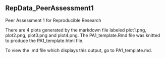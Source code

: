 ## RepData_PeerAssessment1
Peer Assessment 1 for Reproducible Research

There are 4 plots generated by the markdown file labeled plot1.png, plot2.png, plot3.png and plot4.png.
The PA1_template.Rmd file was knitted to produce the PA1_template.html file.

To view the .md file which displays this output, go to PA1_template.md.
